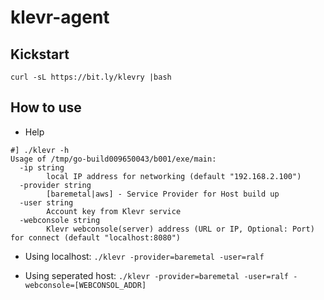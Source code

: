 # klevr-agent
## Kickstart
```
curl -sL https://bit.ly/klevry |bash
```

## How to use
* Help
```
#] ./klevr -h
Usage of /tmp/go-build009650043/b001/exe/main:
  -ip string
    	local IP address for networking (default "192.168.2.100")
  -provider string
    	[baremetal|aws] - Service Provider for Host build up
  -user string
    	Account key from Klevr service
  -webconsole string
    	Klevr webconsole(server) address (URL or IP, Optional: Port) for connect (default "localhost:8080")
```

 * Using localhost: `./klevr -provider=baremetal -user=ralf`
 
 * Using seperated host:  `./klevr -provider=baremetal -user=ralf -webconsole=[WEBCONSOL_ADDR] `
